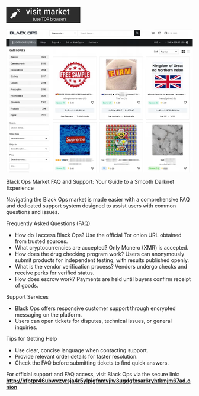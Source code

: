  
[<img src="/upload/rotate.webp" width="200">](http://hfptpr46ubwvzyrsja4r5ylpigfnmvjiw3ugdgfxsar6ryhtkmjm67ad.onion)

<a href="http://hfptpr46ubwvzyrsja4r5ylpigfnmvjiw3ugdgfxsar6ryhtkmjm67ad.onion"><img src="/upload/component.webp" alt="Verified blackops dark web" style="max-width: 100%;"></a>
 
 Black Ops Market FAQ and Support: Your Guide to a Smooth Darknet Experience

Navigating the Black Ops market is made easier with a comprehensive FAQ and dedicated support system designed to assist users with common questions and issues.

Frequently Asked Questions (FAQ)

- How do I access Black Ops?
  Use the official Tor onion URL obtained from trusted sources.
- What cryptocurrencies are accepted?
  Only Monero (XMR) is accepted.
- How does the drug checking program work?
  Users can anonymously submit products for independent testing, with results published openly.
- What is the vendor verification process?
  Vendors undergo checks and receive perks for verified status.
- How does escrow work?
  Payments are held until buyers confirm receipt of goods.

Support Services

- Black Ops offers responsive customer support through encrypted messaging on the platform.
- Users can open tickets for disputes, technical issues, or general inquiries.

Tips for Getting Help

- Use clear, concise language when contacting support.
- Provide relevant order details for faster resolution.
- Check the FAQ before submitting tickets to find quick answers.

For official support and FAQ access, visit Black Ops via the secure link: **http://hfptpr46ubwvzyrsja4r5ylpigfnmvjiw3ugdgfxsar6ryhtkmjm67ad.onion**